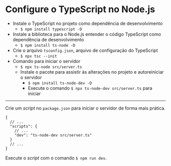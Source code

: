 # Configure o TypeScript no Node.js

- Instale o TypeScript no projeto como dependência de desenvolvimento
  - `$ npm install typescript -D`
- Instale a biblioteca para o Node.js entender o código TypeScript como dependência de desenvolvimento
  - `$ npm install ts-node -D`
- Crie o arquivo `tsconfig.json`, arquivo de configuração do TypeScript
  - `$ npx tsc --init`
- Comando para iniciar o servidor
  - `$ npx ts-node src/server.ts`
  - Instale o pacote para assistir às alterações no projeto e autoreiniciar o servidor
    - `$ npm install ts-node-dev -D`
    - Execute o comando `$ npx ts-node-dev src/server.ts` para iniciar

---

Crie um _script_ no `package.json` para iniciar o servidor de forma mais prática.

```jsonc
{
  // ...
  "scripts": {
    // ...
    "dev": "ts-node-dev src/server.ts"
  }
  // ...
}
```

Execute o _script_ com o comando `$ npm run dev`.
